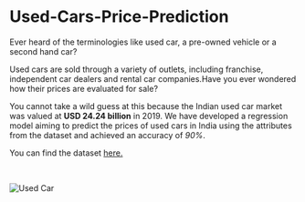 # Used-Cars-Price-Prediction

Ever heard of the terminologies like used car, a pre-owned vehicle or a second hand car?

Used cars are sold through a variety of outlets, including franchise, independent car dealers and rental car companies.Have you ever wondered how their prices are evaluated for sale?

You cannot take a wild guess at this because the Indian used car market was valued at **USD 24.24 billion** in 2019.
We have developed a regression model aiming to predict the prices of used cars in India using the attributes from the dataset and achieved an accuracy of *90%*. <br>

You can find the dataset [here.](https://www.kaggle.com/avikasliwal/used-cars-price-prediction)

<br>

![Used Car](https://images.unsplash.com/photo-1489824904134-891ab64532f1?ixlib=rb-1.2.1&ixid=eyJhcHBfaWQiOjEyMDd9&auto=format&fit=crop&w=600&q=60)

